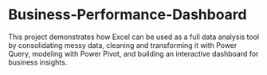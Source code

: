 # Business-Performance-Dashboard
This project demonstrates how Excel can be used as a full data analysis tool by consolidating messy data, cleaning and transforming it with Power Query, modeling with Power Pivot, and building an interactive dashboard for business insights.

